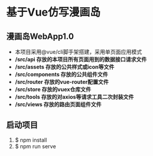 # 基于Vue仿写漫画岛
## 漫画岛WebApp1.0
- 本项目采用@vue/cli脚手架搭建，采用单页面应用模式
- **/src/api              存放的本项目所有页面用到的数据接口请求文件**
- **/src/assets           存放的公共样式或icon等文件**
- **/src/components       存放的公共组件文件**
- **/src/router           存放的vue-router配置文件**
- **/src/store            存放的vuex仓库文件**
- **/src/tools            存放的对axios等请求工具二次封装文件**
- **/src/views            存放的路由页面组件文件**

## 启动项目
1. $ npm install
2. $ npm run serve

